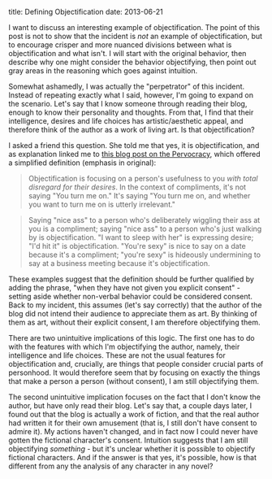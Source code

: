 title: Defining Objectification
date: 2013-06-21

I want to discuss an interesting example of objectification. The point of this post is not to show that the incident is *not* an example of objectification, but to encourage crisper and more nuanced divisions between what is objectification and what isn't. I will start with the original behavior, then describe why one might consider the behavior objectifying, then point out gray areas in the reasoning which goes against intuition.

Somewhat ashamedly, I was actually the "perpetrator" of this incident. Instead of repeating exactly what I said, however, I'm going to expand on the scenario. Let's say that I know someone through reading their blog, enough to know their personality and thoughts. From that, I find that their intelligence, desires and life choices has artistic/aesthetic appeal, and therefore think of the author as a work of living art. Is that objectification?

I asked a friend this question. She told me that yes, it is objectification, and as explanation linked me to [this blog post on the Pervocracy](http://pervocracy.blogspot.com/2013/03/yellow-cover-kardashian-dont-know-whats.html), which offered a simplified definition (emphasis in original):

> Objectification is focusing on a person's usefulness to you *with total disregard for their desires*. In the context of compliments, it's not saying "You turn me on." It's saying "You turn me on, and whether you want to turn me on is utterly irrelevant."

> Saying "nice ass" to a person who's deliberately wiggling their ass at you is a compliment; saying "nice ass" to a person who's just walking by is objectification. "I want to sleep with her" is expressing desire; "I'd hit it" is objectification. "You're sexy" is nice to say on a date because it's a compliment; "you're sexy" is hideously undermining to say at a business meeting because it's objectification.

These examples suggest that the definition should be further qualified by adding the phrase, "when they have not given you explicit consent" - setting aside whether non-verbal behavior could be considered consent. Back to my incident, this assumes (let's say correctly) that the author of the blog did not intend their audience to appreciate them as art. By thinking of them as art, without their explicit consent, I am therefore objectifying them.

There are two unintuitive implications of this logic. The first one has to do with the features with which I'm objectifying the author, namely, their intelligence and life choices. These are not the usual features for objectification and, crucially, are things that people consider crucial parts of personhood. It would therefore seem that by focusing on exactly the things that make a person a person (without consent), I am still objectifying them.

The second unintuitive implication focuses on the fact that I don't know the author, but have only read their blog. Let's say that, a couple days later, I found out that the blog is actually a work of fiction, and that the real author had written it for their own amusement (that is, I still don't have consent to admire it). My actions haven't changed, and in fact now I could never have gotten the fictional character's consent. Intuition suggests that I am still objectifying *something* - but it's unclear whether it is possible to objectify fictional characters. And if the answer is that yes, it's possible, how is that different from any the analysis of any character in any novel?
